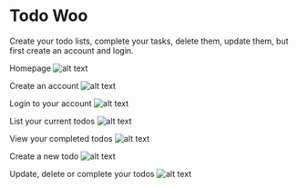 # Todo Woo

Create your todo lists, complete your tasks, delete them, update them, but first create an account and login.

Homepage
![alt text](https://i.imgur.com/WS1hbq6.png)

Create an account
![alt text](https://i.imgur.com/nCYayhX.png)

Login to your account
![alt text](https://i.imgur.com/CNl5KEE.png)

List your current todos
![alt text](https://i.imgur.com/FWs1gjv.png)

View your completed todos
![alt text](https://i.imgur.com/IZTgnl2.png)

Create a new todo
![alt text](https://i.imgur.com/onA1D7R.png)

Update, delete or complete your todos
![alt text](https://i.imgur.com/ML0ehBh.png)
